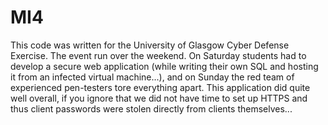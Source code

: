 # MI4

This code was written for the University of Glasgow Cyber Defense Exercise. The event run over the weekend. On Saturday students had to develop a secure web application (while writing their own SQL and hosting it from an infected virtual machine...), and on Sunday the red team of experienced pen-testers tore everything apart. This application did quite well overall, if you ignore that we did not have time to set up HTTPS and thus client passwords were stolen directly from clients themselves...
